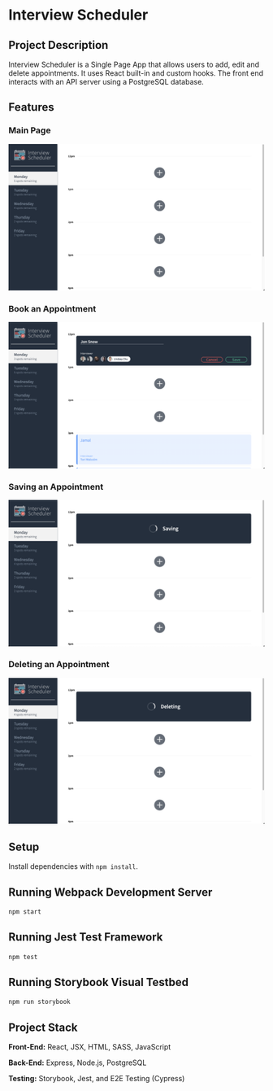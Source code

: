 # Interview Scheduler

## Project Description

Interview Scheduler is a Single Page App that allows users to add, edit and delete appointments. It uses React built-in and custom hooks.
The front end interacts with an API server using a PostgreSQL database. 

## Features

### Main Page
!['slots-available'](https://github.com/andrepbmoura/scheduler/blob/master/docs/Main%20Page.png)


### Book an Appointment
!['book-an-appointment'](https://github.com/andrepbmoura/scheduler/blob/master/docs/Add%20Appointment.png)

### Saving an Appointment
!['save-an-appointment'](https://github.com/andrepbmoura/scheduler/blob/master/docs/Save%20Appointment.png)

### Deleting an Appointment
!['delete-an-appointment'](https://github.com/andrepbmoura/scheduler/blob/master/docs/Delete%20Appointment.png)


## Setup

Install dependencies with `npm install`.

## Running Webpack Development Server

```sh
npm start
```

## Running Jest Test Framework

```sh
npm test
```

## Running Storybook Visual Testbed

```sh
npm run storybook
```

## Project Stack

__Front-End:__ React, JSX, HTML, SASS, JavaScript

__Back-End:__ Express, Node.js, PostgreSQL

__Testing:__ Storybook, Jest, and E2E Testing (Cypress)
